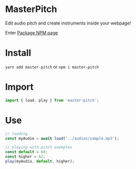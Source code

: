 # MasterPitch
Edit audio pitch and create instruments inside your webpage!

Enter [Package NPM page](https://www.npmjs.com/package/master-pitch)

# Install

```yarn add master-pitch``` or ```npm i master-pitch```


# Import
```js
import { load, play } from 'master-pitch';
``` 
 
 # Use
 ```js
// loading
const myAudio = await load('../audios/sample.mp3');

// playing with pitch exemples
const default = 60;
const higher = 62;
play(myAudio, default, higher);
```

